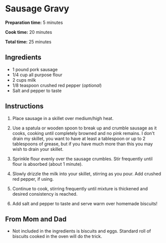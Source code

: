 # Sausage Gravy

**Preparation time:** 5 minutes

**Cook time:** 20 minutes

**Total time:** 25 minutes

## Ingredients

- 1 pound pork sausage
- 1/4 cup all purpose flour
- 2 cups milk
- 1/8 teaspoon crushed red pepper (*optional*)
- Salt and pepper to taste

## Instructions

1. Place sausage in a skillet over medium/high heat. 

2. Use a spatula or wooden spoon to break up and crumble sausage as it cooks, cooking until completely browned and no pink remains. I don't drain my skillet, you want to have at least a tablespoon or up to 2 tablespoons of grease, but if you have much more than this you may wish to drain your skillet.

3. Sprinkle flour evenly over the sausage crumbles. Stir frequently until flour is absorbed (about 1 minute).

4. Slowly drizzle the milk into your skillet, stirring as you pour. Add crushed red pepper, if using.

5. Continue to cook, stirring frequently until mixture is thickened and desired consistency is reached.
    
6. Add salt and pepper to taste and serve warm over homemade biscuits!

## From Mom and Dad

- Not included in the ingredients is biscuits and eggs. Standard roll of biscuits cooked in the oven will do the trick.
